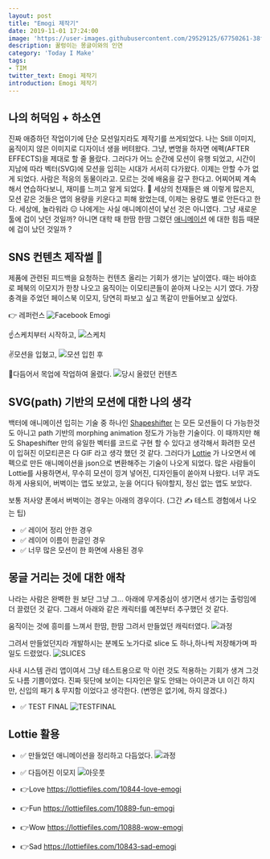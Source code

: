 ```yaml
---
layout: post
title: "Emogi 제작기"
date: 2019-11-01 17:24:00
image: 'https://user-images.githubusercontent.com/29529125/67750261-38f05100-fa72-11e9-9c59-d39cfaaff881.png'
description: 꿀렁이는 몽글이와의 인연
category: 'Today I Make'
tags:
- TIM
twitter_text: Emogi 제작기
introduction: Emogi 제작기
---
```



## 나의 허덕임 + 하소연 

진짜 애증하던 작업이기에 단순 모션일지라도 제작기를 쓰게되었다. 
나는 Still 이미지, 움직이지 않은 이미지로 디자이너 생을 버텨왔다. 그냥, 변명을 하자면  에펙(AFTER EFFECTS)을 제대로 할 줄 몰랐다. 
그러다가 어느 순간에 모션이 유행 되었고, 시간이 지남에 따라 벡터(SVG)에 모션을 입히는 시대가 서서히 다가왔다. 이제는 안할 수가 없게 되었다. 
사람은 적응의 동물이라고. 모르는 것에 배움을 갈구 한다고. 어찌어찌 계속해서 연습하다보니, 재미를 느끼고 알게 되었다. 🥵 
세상의 천재들은 왜 이렇게 많은지, 모션 같은 것들은 앱의 용량을 키운다고 피해 왔었는데, 이제는 용량도 별로 안든다고 한다. 세상에, 놀라워라 😑
나에게는 사실 애니메이션이 낯선 것은 아니였다. 그냥 새로운 툴에 겁이 낫던 것일까? 아니면 대학 때 한땀 한땀 그렸던 [애니메이션](https://www.behance.net/gallery/38248591/Moments-40sec-animation-video-l-2012) 에 대한 힘듬 때문에 겁이 났던 것일까 ?

## SNS 컨텐츠 제작썰 👾

제품에 관련된 피드백을 요청하는 컨텐츠 올리는 기회가 생기는 날이였다. 
때는 바야흐로 페북의 이모지가 한창 나오고 움직이는 이모티콘들이 쏟아져 나오는 시기 였다. 가장 충격을 주었던 페이스북 이모지, 당연히 파보고 싶고 똑같이 만들어보고 싶었다. 

👉 레퍼런스
![Facebook Emogi](https://user-images.githubusercontent.com/29529125/67752723-d3eb2a00-fa76-11e9-8c94-bf500485531a.jpg)

☝️스케치부터 시작하고,
![스케치](https://user-images.githubusercontent.com/29529125/67752728-db123800-fa76-11e9-8d4f-31d7ec7feb1c.png)

✌️모션을 입혔고,
![모션 입힌 후](https://user-images.githubusercontent.com/29529125/67749411-78b63900-fa70-11e9-80db-95a34baa5756.gif)

🤘다듬어서 목업에 작업하여 올렸다. 
![당시 올렸던 컨텐츠](https://user-images.githubusercontent.com/29529125/67750054-c1babd00-fa71-11e9-8806-7c7d92ad2411.gif)

## SVG(path) 기반의 모션에 대한 나의 생각

백터에 애니메이션 입히는 기술 중 하나인 [Shapeshifter](https://github.com/alexjlockwood/ShapeShifter) 는 모든 모션들이 다 가능한것도 아니고 path 기반의 morphing animation 정도가 가능한 기술이다. 
이 때까지만 해도 Shapeshifter 만의 유일한 벡터를 코드로 구현 할 수 있다고 생각해서 화려한 모션이 입혀진 이모티콘은 다 GIF 라고 생각 했던 것 같다.
그러다가 [Lottie](https://lottiefiles.com/) 가 나오면서  에펙으로 만든 애니메이션을 json으로 변환해주는 기술이 나오게 되었다. 많은 사람들이 Lottie를 사용하면서, 무수히 모션이 낑겨 넣어진, 디자인들이 쏟아져 나왔다. 
너무 과도하게 사용되어, 버벅이는 앱도 보았고, 눈을 어디다 둬야할지, 정신 없는 앱도 보았다. 

보통 	저사양 폰에서 버벅이는 경우는 아래의 경우이다. (그간 ✍️ 테스트 경험에서 나오는 팁) 
+ ✅ 레이어 정리 안한 경우
+ ✅ 레이어 이름이 한글인 경우
+ ✅ 너무 많은 모션이 한 화면에 사용된 경우 

## 몽글 거리는 것에 대한 애착
나라는 사람은 완벽한 원 보단 그냥 그... 아래에 무게중심이 생기면서 생기는 출렁임에 더 끌렸던 것 같다. 그래서 아래와 같은 캐릭터를 예전부터 추구했던 것 같다.

움직이는 것에 흥미를 느껴서 한땀, 한땀 그려서 만들었던 캐릭터였다. 
![과정](https://user-images.githubusercontent.com/29529125/68014438-f4172500-fcd2-11e9-8f28-c1d77a01ab86.jpg)

그려서 만들었던지라 개발하시는 분께도 노가다로 slice 도 하나,하나씩 저장해가며 파일도 드렸었다. 
![SLICES](https://user-images.githubusercontent.com/29529125/68014325-89fe8000-fcd2-11e9-9a1c-f67c595b8652.png)

사내 시스템 관리 앱이여서 그냥 테스트용으로 막 이런 것도 적용하는 기회가 생겨 그것도 나름 기쁨이였다. 진짜 뒷단에 보이는 디자인은 말도 안돼는 아이콘과 UI 이긴 하지만, 신입의 패기 & 무지함 이었다고 생각한다. (변명은 없기에, 하지 않겠다.)


+ ✅ TEST FINAL
![TESTFINAL](https://user-images.githubusercontent.com/29529125/68016006-e4014480-fcd6-11e9-850a-c326419ad19f.gif)

## Lottie 활용

+ ✅ 만들었던 애니메이션을 정리하고 다듬었다.
![과정](https://user-images.githubusercontent.com/29529125/67750187-13634780-fa72-11e9-9146-ea10959f2936.png)

+ ✅ 다듬어진 이모지
![아웃풋](https://user-images.githubusercontent.com/29529125/67749362-59b7a700-fa70-11e9-9ca3-556860b40a2d.gif)

+ 👉Love
https://lottiefiles.com/10844-love-emogi
+ 👉Fun
https://lottiefiles.com/10889-fun-emogi
+ 👉Wow
https://lottiefiles.com/10888-wow-emogi
+ 👉Sad
https://lottiefiles.com/10843-sad-emogi

